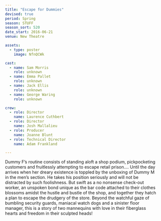 ```yaml
---
title: "Escape for Dummies"
devised: true 
period: Spring
season: STUFF
season_sort: 520
date_start: 2016-06-21
venue: New Theatre 

assets:
  - type: poster
    image: NfnQCWk

cast:
  - name: Sam Morris 
    role: unknown
  - name: Emma Pallet
    role: unknown
  - name: Jack Ellis 
    role: unknown
  - name: George Waring
    role: unknown

crew:
  - role: Director
    name: Laurence Cuthbert
  - role: Director
    name: Josh Mallalieu
  - role: Producer
    name: Joanne Blunt
  - role: Technical Director
    name: Adam Frankland 

---
```


Dummy F’s routine consists of standing aloft a shop podium, pickpocketing customers and fruitlessly attempting to escape retail prison….
Until the day arrives when her dreary existence is toppled by the unboxing of Dummy M in the men’s section. He takes his position seriously and will not be distracted by such foolishness. But swift as a no nonsense check-out worker, an unspoken bond unique as the bar code attached to their clothes blossoms amidst the hustle and bustle of the shop, and together they hatch a plan to escape the drudgery of the store. Beyond the watchful gaze of bumbling security guards, maniacal watch dogs and a sinister floor manager, this is a story of two mannequins with love in their fiberglass hearts and freedom in their sculpted heads!